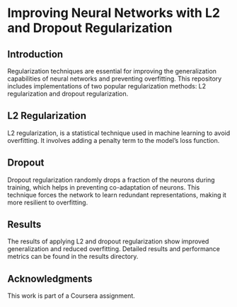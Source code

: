 #  Improving Neural Networks with L2 and Dropout Regularization
## Introduction

Regularization techniques are essential for improving the generalization capabilities of neural networks and preventing overfitting. This repository includes implementations of two popular regularization methods: L2 regularization and dropout regularization. 

## L2 Regularization
L2 regularization, is a statistical technique used in machine learning to avoid overfitting. It involves adding a penalty term to the model’s loss function.

## Dropout 
Dropout regularization randomly drops a fraction of the neurons during training, which helps in preventing co-adaptation of neurons. This technique forces the network to learn redundant representations, making it more resilient to overfitting.

## Results
The results of applying L2 and dropout regularization show improved generalization and reduced overfitting. Detailed results and performance metrics can be found in the results directory.

## Acknowledgments
This work is part of a Coursera assignment. 
